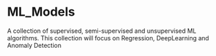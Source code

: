 # ML_Models
A collection of supervised, semi-supervised and unsupervised ML algorithms. This collection will focus on Regression, DeepLearning and Anomaly Detection
